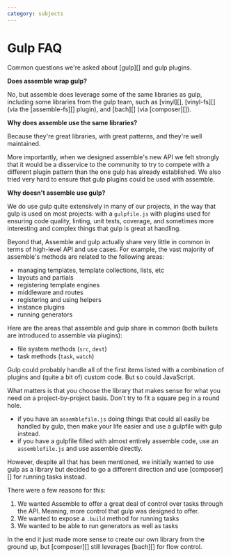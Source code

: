 ```yaml
---
category: subjects
---
```

# Gulp FAQ

Common questions we're asked about [gulp][] and gulp plugins.

**Does assemble wrap gulp?**

No, but assemble does leverage some of the same libraries as gulp, including some libraries from the gulp team, such as [vinyl][], [vinyl-fs][] (via the [assemble-fs][] plugin), and [bach][] (via [composer][]).

**Why does assemble use the same libraries?**

Because they're great libraries, with great patterns, and they're well maintained.

More importantly, when we designed assemble's new API we felt strongly that it would be a disservice to the community to try to compete with a different plugin pattern than the one gulp has already established. We also tried very hard to ensure that gulp plugins could be used with assemble.

**Why doesn't assemble use gulp?**

We do use gulp quite extensively in many of our projects, in the way that gulp is used on most projects: with a `gulpfile.js` with plugins used for ensuring code quality, linting, unit tests, coverage, and sometimes more interesting and complex things that gulp is great at handling.

Beyond that, Assemble and gulp actually share very little in common in terms of high-level API and use cases. For example, the vast majority of assemble's methods are related to the following areas:

* managing templates, template collections, lists, etc
* layouts and partials
* registering template engines
* middleware and routes
* registering and using helpers
* instance plugins
* running generators

Here are the areas that assemble and gulp share in common (both bullets are introduced to assemble via plugins):

* file system methods (`src`, `dest`)
* task methods (`task`, `watch`)

Gulp could probably handle all of the first items listed with a combination of plugins and (quite a bit of) custom code. But so could JavaScript.

What matters is that you choose the library that makes sense for what you need on a project-by-project basis. Don't try to fit a square peg in a round hole.

- if you have an `assemblefile.js` doing things that could all easily be handled by gulp, then make your life easier and use a gulpfile with gulp instead.
- if you have a gulpfile filled with almost entirely assemble code, use an `assemblefile.js` and use assemble directly.

However, despite all that has been mentioned, we initially wanted to use gulp as a library but decided to go a different direction and use [composer][] for running tasks instead.

There were a few reasons for this:

1. We wanted Assemble to offer a great deal of control over tasks through the API. Meaning, more control that gulp was designed to offer.
1. We wanted to expose a `.build` method for running tasks
1. We wanted to be able to run generators as well as tasks

In the end it just made more sense to create our own library from the ground up, but [composer][] still leverages [bach][] for flow control.
